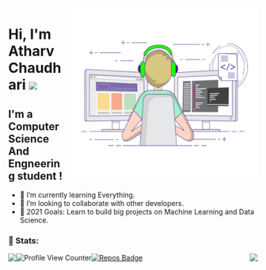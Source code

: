 <img align="right" alt="GIF" src="https://github.com/Atharv-Chaudhari/Atharv-Chaudhari/blob/ebe83577c1d40e367b7d8da71b612abe58fd3987/Profile%20Data/coding.gif" width="390" height="350" />

# Hi, I'm Atharv Chaudhari <img src="https://media.giphy.com/media/hvRJCLFzcasrR4ia7z/giphy.gif" width="35px">

## I'm a Computer Science And Engneering student !
- 🌱 I’m currently learning Everything.
- 👯 I’m looking to collaborate with other developers. 
- 🥅 2021 Goals: Learn to build big projects on Machine Learning and Data Science.

### 👦 Stats:
<img align="right" src="https://github-readme-stats.vercel.app/api?username=Atharv-Chaudhari&show_icons=true"/>
<img align="left" src="https://github-readme-stats.vercel.app/api/top-langs/?username=Atharv-Chaudhari&theme=blue-green"/>

<div align="left">

<!-- [![profile visit](https://komarev.com/ghpvc/?username=Atharv-Chaudhari)](https://badges.pufler.dev)[![Repos Badge](https://badges.pufler.dev/repos/Atharv-Chaudhari)](https://badges.pufler.dev)
  -->
 ![Profile View Counter](https://komarev.com/ghpvc/?username=Atharv-Chaudhari)[![Repos Badge](https://badges.pufler.dev/repos/Atharv-Chaudhari)](https://badges.pufler.dev)
</div>
